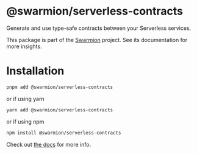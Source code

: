 # @swarmion/serverless-contracts

Generate and use type-safe contracts between your Serverless services.

This package is part of the [Swarmion](https://www.swarmion.dev) project. See its documentation for more insights.

# Installation

```bash
pnpm add @swarmion/serverless-contracts
```

or if using yarn

```bash
yarn add @swarmion/serverless-contracts
```

or if using npm

```bash
npm install @swarmion/serverless-contracts
```

Check out [the docs](https://www.swarmion.dev/docs/how-to-guides/use-serverless-contracts/) for more info.
